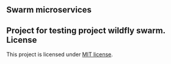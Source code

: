 Swarm microservices
-------

Project for testing project wildfly swarm.  
License
-------

This project is licensed under [MIT license](http://opensource.org/licenses/MIT).
